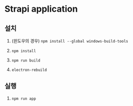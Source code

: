 # Strapi application

## 설치

1. (윈도우의 경우) `npm install --global windows-build-tools`

2. `npm install`

3. `npm run build`

4. `electron-rebuild`

## 실행

1. `npm run app`
